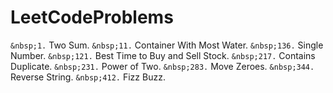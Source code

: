 # LeetCodeProblems

`&nbsp;1.`		Two Sum.
`&nbsp;11.`		Container With Most Water.
`&nbsp;136.` 	Single Number.
`&nbsp;121.` 	Best Time to Buy and Sell Stock.
`&nbsp;217.` 	Contains Duplicate.
`&nbsp;231.` 	Power of Two.
`&nbsp;283.` 	Move Zeroes.
`&nbsp;344.` 	Reverse String.
`&nbsp;412.` 	Fizz Buzz.
